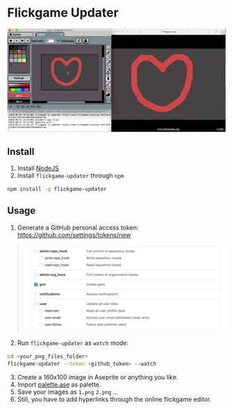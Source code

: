 # Flickgame Updater

![Flickgame Updater](./doc/intro.gif)


## Install

1. Install [NodeJS](https://nodejs.org/en/)
2. Install `flickgame-updater` through `npm`
```bash
npm install -g flickgame-updater
```

## Usage

1. Generate a GitHub personal access token: https://github.com/settings/tokens/new
  > <img width="500" src="./doc/token.jpg"/>
2. Run `flickgame-updater` as `watch` mode:
```bash
cd <your_png_files_folder>
flickgame-updater --token <github_token> --watch
```
3. Create a 160x100 image in Aseprite or anything you like.
4. Import [palette.ase](https://github.com/houkanshan/flickgame-updater/raw/master/palette.ase) as palette.
5. Save your images as `1.png` `2.png` ... 
6. Still, you have to add hyperlinks through the online flickgame editor.
